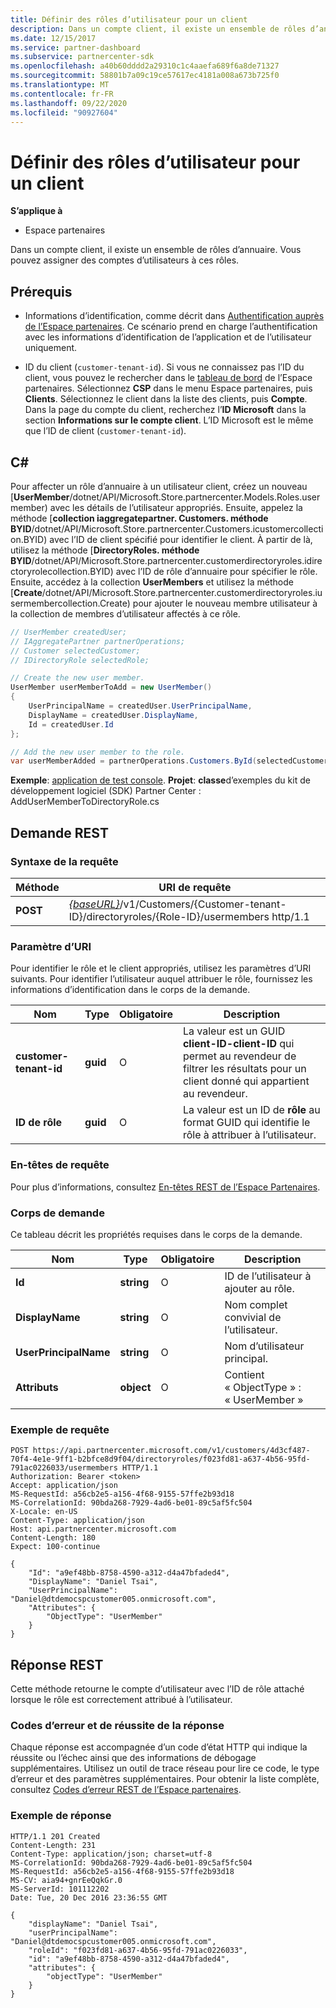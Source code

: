 ```yaml
---
title: Définir des rôles d’utilisateur pour un client
description: Dans un compte client, il existe un ensemble de rôles d’annuaire. Vous pouvez assigner des comptes d’utilisateurs à ces rôles.
ms.date: 12/15/2017
ms.service: partner-dashboard
ms.subservice: partnercenter-sdk
ms.openlocfilehash: a40b60dddd2a29310c1c4aaefa689f6a8de71327
ms.sourcegitcommit: 58801b7a09c19ce57617ec4181a008a673b725f0
ms.translationtype: MT
ms.contentlocale: fr-FR
ms.lasthandoff: 09/22/2020
ms.locfileid: "90927604"
---
```

# <a name="set-user-roles-for-a-customer"></a>Définir des rôles d’utilisateur pour un client

**S’applique à**

- Espace partenaires

Dans un compte client, il existe un ensemble de rôles d’annuaire. Vous pouvez assigner des comptes d’utilisateurs à ces rôles.

## <a name="prerequisites"></a>Prérequis

- Informations d’identification, comme décrit dans [Authentification auprès de l’Espace partenaires](partner-center-authentication.md). Ce scénario prend en charge l’authentification avec les informations d’identification de l’application et de l’utilisateur uniquement.

- ID du client (`customer-tenant-id`). Si vous ne connaissez pas l’ID du client, vous pouvez le rechercher dans le [tableau de bord](https://partner.microsoft.com/dashboard) de l’Espace partenaires. Sélectionnez **CSP** dans le menu Espace partenaires, puis **Clients**. Sélectionnez le client dans la liste des clients, puis **Compte**. Dans la page du compte du client, recherchez l’**ID Microsoft** dans la section **Informations sur le compte client**. L’ID Microsoft est le même que l’ID de client (`customer-tenant-id`).

## <a name="c"></a>C\#

Pour affecter un rôle d’annuaire à un utilisateur client, créez un nouveau [**UserMember**/dotnet/API/Microsoft.Store.partnercenter.Models.Roles.usermember) avec les détails de l’utilisateur appropriés. Ensuite, appelez la méthode [**collection iaggregatepartner. Customers. méthode BYID**/dotnet/API/Microsoft.Store.partnercenter.Customers.icustomercollection.BYID) avec l’ID de client spécifié pour identifier le client. À partir de là, utilisez la méthode [**DirectoryRoles. méthode BYID**/dotnet/API/Microsoft.Store.partnercenter.customerdirectoryroles.idirectoryrolecollection.BYID) avec l’ID de rôle d’annuaire pour spécifier le rôle. Ensuite, accédez à la collection **UserMembers** et utilisez la méthode [**Create**/dotnet/API/Microsoft.Store.partnercenter.customerdirectoryroles.iusermembercollection.Create) pour ajouter le nouveau membre utilisateur à la collection de membres d’utilisateur affectés à ce rôle.

``` csharp
// UserMember createdUser;
// IAggregatePartner partnerOperations;
// Customer selectedCustomer;
// IDirectoryRole selectedRole;

// Create the new user member.
UserMember userMemberToAdd = new UserMember()
{
    UserPrincipalName = createdUser.UserPrincipalName,
    DisplayName = createdUser.DisplayName,
    Id = createdUser.Id
};

// Add the new user member to the role.
var userMemberAdded = partnerOperations.Customers.ById(selectedCustomer.Id).DirectoryRoles.ById(selectedRole.Id).UserMembers.Create(userMemberToAdd);
```

**Exemple**: [application de test console](console-test-app.md). **Projet**: **classe**d’exemples du kit de développement logiciel (SDK) Partner Center : AddUserMemberToDirectoryRole.cs

## <a name="rest-request"></a>Demande REST

### <a name="request-syntax"></a>Syntaxe de la requête

| Méthode   | URI de requête                                                                                                                 |
|----------|-----------------------------------------------------------------------------------------------------------------------------|
| **POST** | [*{baseURL}*](partner-center-rest-urls.md)/v1/Customers/{Customer-tenant-ID}/directoryroles/{Role-ID}/usermembers http/1.1 |

### <a name="uri-parameter"></a>Paramètre d’URI

Pour identifier le rôle et le client appropriés, utilisez les paramètres d’URI suivants. Pour identifier l’utilisateur auquel attribuer le rôle, fournissez les informations d’identification dans le corps de la demande.

| Nom                   | Type     | Obligatoire | Description                                                                                                                                            |
|------------------------|----------|----------|--------------------------------------------------------------------------------------------------------------------------------------------------------|
| **customer-tenant-id** | **guid** | O        | La valeur est un GUID **client-ID-client-ID** qui permet au revendeur de filtrer les résultats pour un client donné qui appartient au revendeur. |
| **ID de rôle**            | **guid** | O        | La valeur est un ID de **rôle** au format GUID qui identifie le rôle à attribuer à l’utilisateur.                                                              |

### <a name="request-headers"></a>En-têtes de requête

Pour plus d’informations, consultez [En-têtes REST de l’Espace Partenaires](headers.md).

### <a name="request-body"></a>Corps de demande

Ce tableau décrit les propriétés requises dans le corps de la demande.

| Nom                  | Type       | Obligatoire | Description                            |
|-----------------------|------------|----------|----------------------------------------|
| **Id**                | **string** | O        | ID de l’utilisateur à ajouter au rôle. |
| **DisplayName**       | **string** | O        | Nom complet convivial de l’utilisateur. |
| **UserPrincipalName** | **string** | O        | Nom d’utilisateur principal.        |
| **Attributs**        | **object** | O        | Contient « ObjectType » : « UserMember »     |

### <a name="request-example"></a>Exemple de requête

```http
POST https://api.partnercenter.microsoft.com/v1/customers/4d3cf487-70f4-4e1e-9ff1-b2bfce8d9f04/directoryroles/f023fd81-a637-4b56-95fd-791ac0226033/usermembers HTTP/1.1
Authorization: Bearer <token>
Accept: application/json
MS-RequestId: a56cb2e5-a156-4f68-9155-57ffe2b93d18
MS-CorrelationId: 90bda268-7929-4ad6-be01-89c5af5fc504
X-Locale: en-US
Content-Type: application/json
Host: api.partnercenter.microsoft.com
Content-Length: 180
Expect: 100-continue

{
    "Id": "a9ef48bb-8758-4590-a312-d4a47bfaded4",
    "DisplayName": "Daniel Tsai",
    "UserPrincipalName": "Daniel@dtdemocspcustomer005.onmicrosoft.com",
    "Attributes": {
        "ObjectType": "UserMember"
    }
}
```

## <a name="rest-response"></a>Réponse REST

Cette méthode retourne le compte d’utilisateur avec l’ID de rôle attaché lorsque le rôle est correctement attribué à l’utilisateur.

### <a name="response-success-and-error-codes"></a>Codes d’erreur et de réussite de la réponse

Chaque réponse est accompagnée d’un code d’état HTTP qui indique la réussite ou l’échec ainsi que des informations de débogage supplémentaires. Utilisez un outil de trace réseau pour lire ce code, le type d’erreur et des paramètres supplémentaires. Pour obtenir la liste complète, consultez [Codes d’erreur REST de l’Espace partenaires](error-codes.md).

### <a name="response-example"></a>Exemple de réponse

```http
HTTP/1.1 201 Created
Content-Length: 231
Content-Type: application/json; charset=utf-8
MS-CorrelationId: 90bda268-7929-4ad6-be01-89c5af5fc504
MS-RequestId: a56cb2e5-a156-4f68-9155-57ffe2b93d18
MS-CV: aia94+gnrEeQqkGr.0
MS-ServerId: 101112202
Date: Tue, 20 Dec 2016 23:36:55 GMT

{
    "displayName": "Daniel Tsai",
    "userPrincipalName": "Daniel@dtdemocspcustomer005.onmicrosoft.com",
    "roleId": "f023fd81-a637-4b56-95fd-791ac0226033",
    "id": "a9ef48bb-8758-4590-a312-d4a47bfaded4",
    "attributes": {
        "objectType": "UserMember"
    }
}
```
